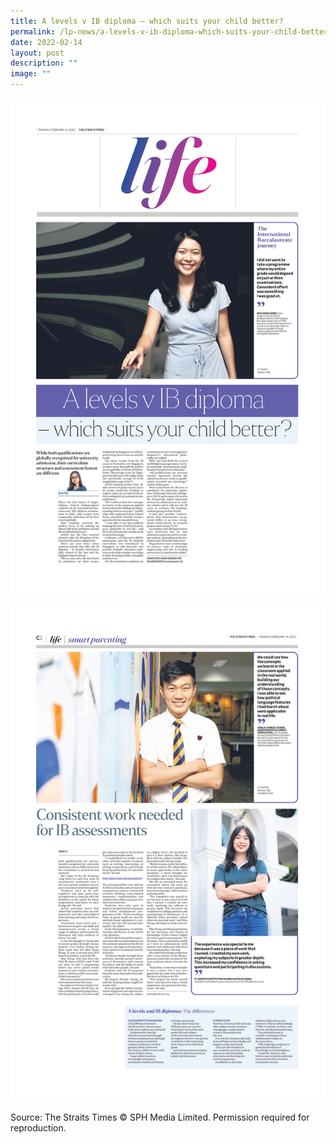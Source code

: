 ```yaml
---
title: A levels v IB diploma – which suits your child better?
permalink: /lp-news/a-levels-v-ib-diploma-which-suits-your-child-better/
date: 2022-02-14
layout: post
description: ""
image: ""
---
```

<a href="/files/ST-Life-14-Feb-2022-pC1-C2.pdf"></a><img src="/images/ST-Life-14-Feb-2022-pC1-C2_Page_1-1.png">

![](/images/ST-Life-14-Feb-2022-pC1-C2_Page_2-1.png)

Source: The Straits Times © SPH Media Limited. Permission required for reproduction.

